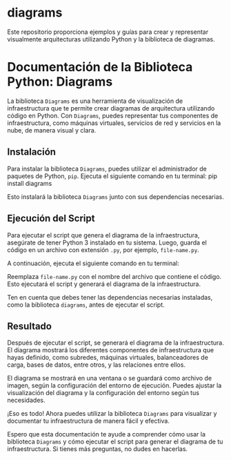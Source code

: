 # diagrams
Este repositorio proporciona ejemplos y guías para crear y representar visualmente arquitecturas utilizando Python y la biblioteca de diagramas. 

Documentación de la Biblioteca Python: Diagrams
================================================

La biblioteca `Diagrams` es una herramienta de visualización de infraestructura que te permite crear diagramas de arquitectura utilizando código en Python. Con `Diagrams`, puedes representar tus componentes de infraestructura, como máquinas virtuales, servicios de red y servicios en la nube, de manera visual y clara.

Instalación
-----------

Para instalar la biblioteca `Diagrams`, puedes utilizar el administrador de paquetes de Python, `pip`. Ejecuta el siguiente comando en tu terminal:
pip install diagrams

Esto instalará la biblioteca `Diagrams` junto con sus dependencias necesarias.

Ejecución del Script
--------------------

Para ejecutar el script que genera el diagrama de la infraestructura, asegúrate de tener Python 3 instalado en tu sistema. Luego, guarda el código en un archivo con extensión `.py`, por ejemplo, `file-name.py`.

A continuación, ejecuta el siguiente comando en tu terminal:

Reemplaza `file-name.py` con el nombre del archivo que contiene el código. Esto ejecutará el script y generará el diagrama de la infraestructura.

Ten en cuenta que debes tener las dependencias necesarias instaladas, como la biblioteca `diagrams`, antes de ejecutar el script.

Resultado
---------

Después de ejecutar el script, se generará el diagrama de la infraestructura. El diagrama mostrará los diferentes componentes de infraestructura que hayas definido, como subredes, máquinas virtuales, balanceadores de carga, bases de datos, entre otros, y las relaciones entre ellos.

El diagrama se mostrará en una ventana o se guardará como archivo de imagen, según la configuración del entorno de ejecución. Puedes ajustar la visualización del diagrama y la configuración del entorno según tus necesidades.

¡Eso es todo! Ahora puedes utilizar la biblioteca `Diagrams` para visualizar y documentar tu infraestructura de manera fácil y efectiva.

Espero que esta documentación te ayude a comprender cómo usar la biblioteca `Diagrams` y cómo ejecutar el script para generar el diagrama de tu infraestructura. Si tienes más preguntas, no dudes en hacerlas.
